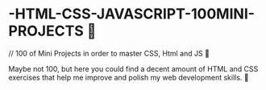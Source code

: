 # -HTML-CSS-JAVASCRIPT-100MINI-PROJECTS 💯

// 100 of Mini Projects in order to master CSS, Html and JS 🏅

Maybe not 100, but here you could find a decent amount of HTML and CSS exercises that help me improve and polish my web development skills. 🎯
